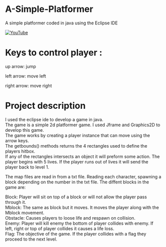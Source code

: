 # A-Simple-Platformer
A simple platformer coded in java using the Eclipse IDE

[![YouTube](https://img.youtube.com/vi/BknMMHymF6k/0.jpg)](https://www.youtube.com/watch?v=BknMMHymF6k)

# Keys to control player :<br />

up arrow: jump

left arrow: move left

right arrow: move right

# Project description
I used the eclipse ide to develop a game in java.<br />
The game is a simple 2d platformer game. I used Jframe and Graphics2D to develop this game.<br />
The game works by creating a player instance that can move using the arrow keys.<br />
The getbounds() methods returns the 4 rectangles used to define the players hitbox. <br />
If any of the rectangles intersects an object it will preform some action.
The player begins with 5 lives. If the player runs out of lives it will send the player back to level 1.


The map files are read in from a txt file. Reading each character, spawning a block depending on the number in the txt file.
The diffent blocks in the game are:

Block: Player will sit on top of a block or will not allow the player pass through it.<br />
Mblock: The same as block but it moves. It moves the player along with the Mblock movement.<br />
Obstacle: Causes players to loose life and respawn on collision.<br />
Enemy: Player will kill enemy the bottom of player collides with enemy. If left, right or top of player collides it causes a life loss.<br />
Flag: The objective of the game. If the player collides with a flag they proceed to the next level.<br />


